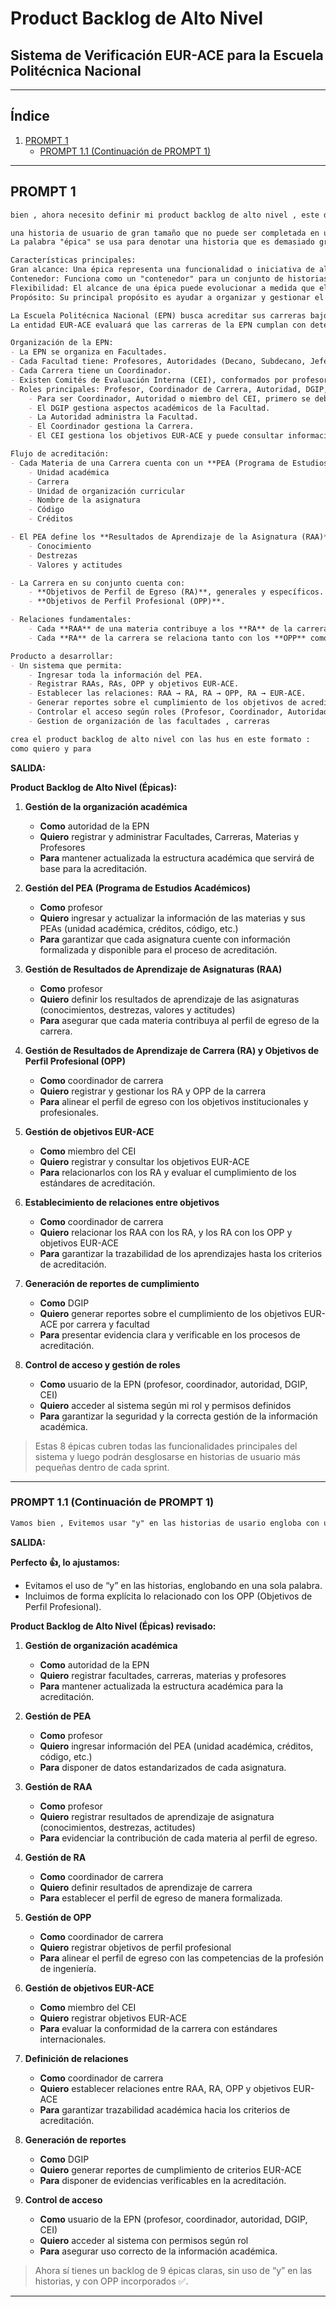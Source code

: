 # Product Backlog de Alto Nivel
## Sistema de Verificación EUR-ACE para la Escuela Politécnica Nacional

---

## Índice


1. [PROMPT 1](#prompt-1)
	- [PROMPT 1.1 (Continuación de PROMPT 1)](#prompt-11-continuacion-de-prompt-1)

---

## PROMPT 1

```markdown
bien , ahora necesito definir mi product backlog de alto nivel , este debe incluir historias de usario epicas. 

una historia de usuario de gran tamaño que no puede ser completada en un solo sprint o iteración.
La palabra "épica" se usa para denotar una historia que es demasiado grande y, por lo tanto, debe ser desglosada en varias historias de usuario más pequeñas, manejables y específicas.

Características principales:
Gran alcance: Una épica representa una funcionalidad o iniciativa de alto nivel que abarca un objetivo significativo del producto.
Contenedor: Funciona como un "contenedor" para un conjunto de historias de usuario relacionadas.
Flexibilidad: El alcance de una épica puede evolucionar a medida que el equipo aprende más sobre la funcionalidad durante el desarrollo y a través del feedback del cliente.
Propósito: Su principal propósito es ayudar a organizar y gestionar el trabajo en el backlog, conectando el trabajo diario del equipo con los objetivos estratégicos de la empresa.

La Escuela Politécnica Nacional (EPN) busca acreditar sus carreras bajo el sello EUR-ACE.  
La entidad EUR-ACE evaluará que las carreras de la EPN cumplan con determinados objetivos (objetivos EUR-ACE).  

Organización de la EPN:
- La EPN se organiza en Facultades.  
- Cada Facultad tiene: Profesores, Autoridades (Decano, Subdecano, Jefe de Departamento) y Carreras.  
- Cada Carrera tiene un Coordinador.  
- Existen Comités de Evaluación Interna (CEI), conformados por profesores.  
- Roles principales: Profesor, Coordinador de Carrera, Autoridad, DGIP, Miembro del CEI.  
	- Para ser Coordinador, Autoridad o miembro del CEI, primero se debe ser Profesor.  
	- El DGIP gestiona aspectos académicos de la Facultad.  
	- La Autoridad administra la Facultad.  
	- El Coordinador gestiona la Carrera.  
	- El CEI gestiona los objetivos EUR-ACE y puede consultar información de Facultades.  

Flujo de acreditación:
- Cada Materia de una Carrera cuenta con un **PEA (Programa de Estudios Académicos)**, que contiene:  
	- Unidad académica  
	- Carrera  
	- Unidad de organización curricular  
	- Nombre de la asignatura  
	- Código  
	- Créditos  

- El PEA define los **Resultados de Aprendizaje de la Asignatura (RAA)**, que pueden ser:  
	- Conocimiento  
	- Destrezas  
	- Valores y actitudes  

- La Carrera en su conjunto cuenta con:  
	- **Objetivos de Perfil de Egreso (RA)**, generales y específicos.  
	- **Objetivos de Perfil Profesional (OPP)**.  

- Relaciones fundamentales:  
	- Cada **RAA** de una materia contribuye a los **RA** de la carrera (con un nivel definido).  
	- Cada **RA** de la carrera se relaciona tanto con los **OPP** como con los **objetivos EUR-ACE**.  

Producto a desarrollar:
- Un sistema que permita:  
	- Ingresar toda la información del PEA.  
	- Registrar RAAs, RAs, OPP y objetivos EUR-ACE.  
	- Establecer las relaciones: RAA → RA, RA → OPP, RA → EUR-ACE.  
	- Generar reportes sobre el cumplimiento de los objetivos de acreditación EUR-ACE.  
	- Controlar el acceso según roles (Profesor, Coordinador, Autoridad, CEI, DGIP).  
	- Gestion de organización de las facultades , carreras 

crea el product backlog de alto nivel con las hus en este formato : 
como quiero y para 
```

**SALIDA:**

**Product Backlog de Alto Nivel (Épicas):**

1. **Gestión de la organización académica**
   - **Como** autoridad de la EPN
   - **Quiero** registrar y administrar Facultades, Carreras, Materias y Profesores
   - **Para** mantener actualizada la estructura académica que servirá de base para la acreditación.

2. **Gestión del PEA (Programa de Estudios Académicos)**
   - **Como** profesor
   - **Quiero** ingresar y actualizar la información de las materias y sus PEAs (unidad académica, créditos, código, etc.)
   - **Para** garantizar que cada asignatura cuente con información formalizada y disponible para el proceso de acreditación.

3. **Gestión de Resultados de Aprendizaje de Asignaturas (RAA)**
   - **Como** profesor
   - **Quiero** definir los resultados de aprendizaje de las asignaturas (conocimientos, destrezas, valores y actitudes)
   - **Para** asegurar que cada materia contribuya al perfil de egreso de la carrera.

4. **Gestión de Resultados de Aprendizaje de Carrera (RA) y Objetivos de Perfil Profesional (OPP)**
   - **Como** coordinador de carrera
   - **Quiero** registrar y gestionar los RA y OPP de la carrera
   - **Para** alinear el perfil de egreso con los objetivos institucionales y profesionales.

5. **Gestión de objetivos EUR-ACE**
   - **Como** miembro del CEI
   - **Quiero** registrar y consultar los objetivos EUR-ACE
   - **Para** relacionarlos con los RA y evaluar el cumplimiento de los estándares de acreditación.

6. **Establecimiento de relaciones entre objetivos**
   - **Como** coordinador de carrera
   - **Quiero** relacionar los RAA con los RA, y los RA con los OPP y objetivos EUR-ACE
   - **Para** garantizar la trazabilidad de los aprendizajes hasta los criterios de acreditación.

7. **Generación de reportes de cumplimiento**
   - **Como** DGIP
   - **Quiero** generar reportes sobre el cumplimiento de los objetivos EUR-ACE por carrera y facultad
   - **Para** presentar evidencia clara y verificable en los procesos de acreditación.

8. **Control de acceso y gestión de roles**
   - **Como** usuario de la EPN (profesor, coordinador, autoridad, DGIP, CEI)
   - **Quiero** acceder al sistema según mi rol y permisos definidos
   - **Para** garantizar la seguridad y la correcta gestión de la información académica.

> Estas 8 épicas cubren todas las funcionalidades principales del sistema y luego podrán desglosarse en historias de usuario más pequeñas dentro de cada sprint.

---

### PROMPT 1.1 (Continuación de PROMPT 1)

```markdown
Vamos bien , Evitemos usar "y" en las historias de usario engloba con una palabra evitando asi usar "y" , te falto lo relacionado a los OPP
```

**SALIDA:**

**Perfecto 👍, lo ajustamos:**

- Evitamos el uso de “y” en las historias, englobando en una sola palabra.
- Incluimos de forma explícita lo relacionado con los OPP (Objetivos de Perfil Profesional).

**Product Backlog de Alto Nivel (Épicas) revisado:**

1. **Gestión de organización académica**
   - **Como** autoridad de la EPN
   - **Quiero** registrar facultades, carreras, materias y profesores
   - **Para** mantener actualizada la estructura académica para la acreditación.

2. **Gestión de PEA**
   - **Como** profesor
   - **Quiero** ingresar información del PEA (unidad académica, créditos, código, etc.)
   - **Para** disponer de datos estandarizados de cada asignatura.

3. **Gestión de RAA**
   - **Como** profesor
   - **Quiero** registrar resultados de aprendizaje de asignatura (conocimientos, destrezas, actitudes)
   - **Para** evidenciar la contribución de cada materia al perfil de egreso.

4. **Gestión de RA**
   - **Como** coordinador de carrera
   - **Quiero** definir resultados de aprendizaje de carrera
   - **Para** establecer el perfil de egreso de manera formalizada.

5. **Gestión de OPP**
   - **Como** coordinador de carrera
   - **Quiero** registrar objetivos de perfil profesional
   - **Para** alinear el perfil de egreso con las competencias de la profesión de ingeniería.

6. **Gestión de objetivos EUR-ACE**
   - **Como** miembro del CEI
   - **Quiero** registrar objetivos EUR-ACE
   - **Para** evaluar la conformidad de la carrera con estándares internacionales.

7. **Definición de relaciones**
   - **Como** coordinador de carrera
   - **Quiero** establecer relaciones entre RAA, RA, OPP y objetivos EUR-ACE
   - **Para** garantizar trazabilidad académica hacia los criterios de acreditación.

8. **Generación de reportes**
   - **Como** DGIP
   - **Quiero** generar reportes de cumplimiento de criterios EUR-ACE
   - **Para** disponer de evidencias verificables en la acreditación.

9. **Control de acceso**
   - **Como** usuario de la EPN (profesor, coordinador, autoridad, DGIP, CEI)
   - **Quiero** acceder al sistema con permisos según rol
   - **Para** asegurar uso correcto de la información académica.

> Ahora sí tienes un backlog de 9 épicas claras, sin uso de “y” en las historias, y con OPP incorporados ✅.

---

